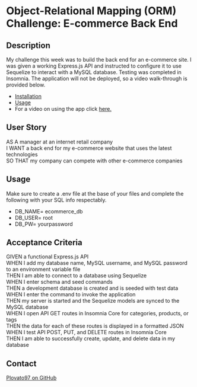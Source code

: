 # Object-Relational Mapping (ORM) Challenge: E-commerce Back End

## Description

My challenge this week was to build the back end for an e-commerce site. I was given a working Express.js API and instructed to configure it to use Sequelize to interact with a MySQL database. Testing was completed in Insomnia. The application will not be deployed, so a video walk-through is provided below.

  * [Installation](#install)
  * [Usage](#usage)
  * For a video on using the app click [here.]()


## User Story

AS A manager at an internet retail company  
I WANT a back end for my e-commerce website that uses the latest technologies  
SO THAT my company can compete with other e-commerce companies  

## Usage 

Make sure to create a .env file at the base of your files and complete the following with your SQL info respectably.

- DB_NAME= ecommerce_db
- DB_USER= root
- DB_PW= yourpassword

## Acceptance Criteria

GIVEN a functional Express.js API  
WHEN I add my database name, MySQL username, and MySQL password to an environment variable file  
THEN I am able to connect to a database using Sequelize  
WHEN I enter schema and seed commands  
THEN a development database is created and is seeded with test data  
WHEN I enter the command to invoke the application  
THEN my server is started and the Sequelize models are synced to the MySQL database  
WHEN I open API GET routes in Insomnia Core for categories, products, or tags  
THEN the data for each of these routes is displayed in a formatted JSON  
WHEN I test API POST, PUT, and DELETE routes in Insomnia Core  
THEN I am able to successfully create, update, and delete data in my database  


## Contact
[Plovato97 on GitHub](http://github.com/Plovato97)